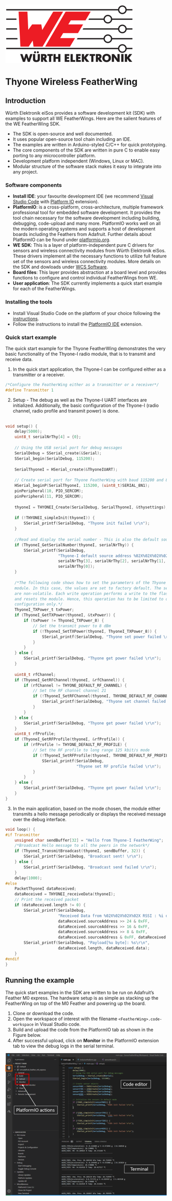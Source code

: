 ![WE Logo](../../assets/WE_Logo_small_t.png)

# Thyone Wireless FeatherWing

## Introduction

Würth Elektronik eiSos provides a software development kit (SDK) with examples to support all WE FeatherWings. Here are the salient features of the WE FeatherWing SDK.

* The SDK is open-source and well documented.
* It uses popular open-source tool chain including an IDE.
* The examples are written in Arduino-styled C/C++ for quick prototyping.
* The core components of the SDK are written in pure C to enable easy porting to any microcontroller platform.
* Development platform independent (Windows, Linux or MAC).
* Modular structure of the software stack makes it easy to integrate into any project.


### Software components

* **Install IDE**: your favourite development IDE (we recommend [Visual Studio Code](https://code.visualstudio.com/) with [Platform IO](https://platformio.org/) extension).
* **PlatformIO**: is a cross-platform, cross-architecture, multiple framework professional tool for embedded software development. It provides the tool chain necessary for the software development including building, debugging, code-upload and many more. PlatformIO works well on all the modern operating systems and supports a host of development boards including the Feathers from Adafruit. Further details about PlatformIO can be found under [platformio.org](https://platformio.org/).
* **WE SDK**: This is a layer of platform-independent pure C drivers for sensors and wireless connectivity modules from Würth Elektronik eiSos. These drivers implement all the necessary functions to utilize full feature set of the sensors and wireless connectivity modules. More details on the SDK and dowloads under [WCS Software](https://we-online.com/wcs-software).
* **Board files**: This layer provides abstraction at a board level and provides functions to configure and control individual FeatherWings from WE.
* **User application**: The SDK currently implements a quick start example for each of the FeatherWings.

### Installing the tools

* Install Visual Studio Code on the platform of your choice following the [instructions](https://code.visualstudio.com/docs).
* Follow the instructions to install the [PlatformIO IDE](https://platformio.org/install/ide?install=vscode) extension.

### Quick start example

The quick start example for the Thyone FeatherWing demonstrates the very basic functionality of the Thyone-I radio module, that is to transmit and receive data.

1. In the quick start application, the Thyone-I can be configured either as a transmitter or a receiver.
```C
/*Configure the FeatherWing either as a transmitter or a receiver*/
#define Transmitter 1
```

2. Setup - The debug as well as the Thyone-I UART interfaces are initialized. Additionally, the basic configuration of the Thyone-I (radio channel, radio profile and transmit power) is done.

```C

void setup() {
    delay(5000);
    uint8_t serialNrThy[4] = {0};

    // Using the USB serial port for debug messages
    SerialDebug = SSerial_create(&Serial);
    SSerial_begin(SerialDebug, 115200);

    SerialThyoneI = HSerial_create(&ThyoneIUART);

    // Create serial port for Thyone FeatherWing with baud 115200 and 8N1
    HSerial_beginP(SerialThyoneI, 115200, (uint8_t)SERIAL_8N1);
    pinPeripheral(10, PIO_SERCOM);
    pinPeripheral(11, PIO_SERCOM);

    thyoneI = THYONEI_Create(SerialDebug, SerialThyoneI, &thysettings);

    if (!THYONEI_simpleInit(thyoneI)) {
        SSerial_printf(SerialDebug, "Thyone init failed \r\n");
    }

    //Read and display the serial number - This is also the default source address
    if (ThyoneI_GetSerialNumber(thyoneI, serialNrThy)) {
        SSerial_printf(SerialDebug,
                       "Thyone-I default source address %02X%02X%02X%02X \r\n",
                       serialNrThy[3], serialNrThy[2], serialNrThy[1],
                       serialNrThy[0]);
    }

    /*The following code shows how to set the parameters of the Thyone radio
    module. In this case, the values are set to factory default. The settings
    are non-volatile. Each write operation performs a write to the flash memory
    and resets the module. Hence, this operation has to be limited to one time
    configuration only.*/
    ThyoneI_TXPower_t txPower;
    if (ThyoneI_GetTXPower(thyoneI, &txPower)) {
        if (txPower != ThyoneI_TXPower_8) {
            // Set the transmit power to 8 dBm
            if (!ThyoneI_SetTXPower(thyoneI, ThyoneI_TXPower_8)) {
                SSerial_printf(SerialDebug, "Thyone set power failed \r\n");
            }
        }
    } else {
        SSerial_printf(SerialDebug, "Thyone get power failed \r\n");
    }

    uint8_t rfChannel;
    if (ThyoneI_GetRFChannel(thyoneI, &rfChannel)) {
        if (rfChannel != THYONE_DEFAULT_RF_CHANNEL) {
            // Set the RF channel channel 21
            if (!ThyoneI_SetRFChannel(thyoneI, THYONE_DEFAULT_RF_CHANNEL)) {
                SSerial_printf(SerialDebug, "Thyone set channel failed \r\n");
            }
        }
    } else {
        SSerial_printf(SerialDebug, "Thyone get power failed \r\n");
    }
    uint8_t rfProfile;
    if (ThyoneI_GetRFProfile(thyoneI, &rfProfile)) {
        if (rfProfile != THYONE_DEFAULT_RF_PROFILE) {
            // Set the RF profile to long range 125 kbit/s mode
            if (!ThyoneI_SetRFProfile(thyoneI, THYONE_DEFAULT_RF_PROFILE)) {
                SSerial_printf(SerialDebug,
                               "Thyone set RF profile failed \r\n");
            }
        }
    } else {
        SSerial_printf(SerialDebug, "Thyone get power failed \r\n");
    }
}
```
3. In the main application, based on the mode chosen, the module either transmits a hello message periodically or displays the received message over the debug interface.
```C
void loop() {
#if Transmitter
    unsigned char sendBuffer[32] = "Hello from Thyone-I FeatherWing";
    /*Broadcast Hello message to all the peers in the network*/
    if (ThyoneI_TransmitBroadcast(thyoneI, sendBuffer, 32)) {
        SSerial_printf(SerialDebug, "Broadcast sent! \r\n");
    } else {
        SSerial_printf(SerialDebug, "Broadcast send failed \r\n");
    }
    delay(1000);
#else
    PacketThyoneI dataReceived;
    dataReceived = THYONEI_receiveData(thyoneI);
    // Print the received packet
    if (dataReceived.length != 0) {
        SSerial_printf(SerialDebug,
                       "Received Data from %02X%02X%02X%02X RSSI : %i dBm\r\n",
                       dataReceived.sourceAddress >> 24 & 0xFF,
                       dataReceived.sourceAddress >> 16 & 0xFF,
                       dataReceived.sourceAddress >> 8 & 0xFF,
                       dataReceived.sourceAddress & 0xFF, dataReceived.RSSI);
        SSerial_printf(SerialDebug, "Payload[%u byte]: %s\r\n",
                       dataReceived.length, dataReceived.data);
    }
#endif
}
```

## Running the example

The quick start examples in the SDK are written to be run on Adafruit’s Feather M0 express. The hardware setup is as simple as stacking up the FeatherWing on top of the M0 Feather and powering up the board.

1. Clone or download the code.
2. Open the workspace of interest with the filename `<FeatherWing>.code-workspace` in Visual Studio code.
3. Build and upload the code from the PlatformIO tab as shown in the Figure below.
4. After successful upload, click on **Monitor** in the PlatformIO extension tab to view the debug logs in the serial terminal.


![Running quick start example](../../assets/VSCode.png)
